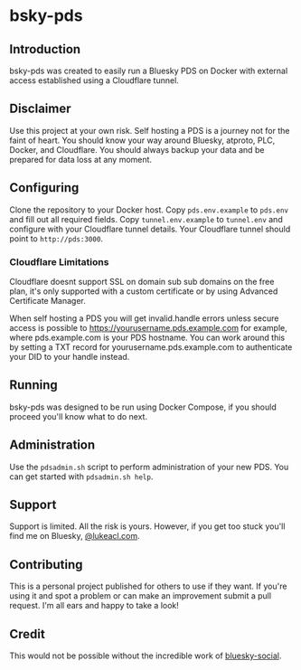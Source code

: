 # bsky-pds

## Introduction

bsky-pds was created to easily run a Bluesky PDS on Docker with external access established using a Cloudflare tunnel.

## Disclaimer

Use this project at your own risk. Self hosting a PDS is a journey not for the faint of heart. You should know your way around Bluesky, atproto, PLC, Docker, and Cloudflare. You should always backup your data and be prepared for data loss at any moment.

## Configuring

Clone the repository to your Docker host. Copy `pds.env.example` to `pds.env` and fill out all required fields. Copy `tunnel.env.example` to `tunnel.env` and configure with your Cloudflare tunnel details. Your Cloudflare tunnel should point to `http://pds:3000`.

### Cloudflare Limitations

Cloudflare doesnt support SSL on domain sub sub domains on the free plan, it's only supported with a custom certificate or by using Advanced Certificate Manager.

When self hosting a PDS you will get invalid.handle errors unless secure access is possible to https://yourusername.pds.example.com for example, where pds.example.com is your PDS hostname. You can work around this by setting a TXT record for yourusername.pds.example.com to authenticate your DID to your handle instead.

## Running

bsky-pds was designed to be run using Docker Compose, if you should proceed you'll know what to do next.

## Administration

Use the `pdsadmin.sh` script to perform administration of your new PDS. You can get started with `pdsadmin.sh help`.

## Support

Support is limited. All the risk is yours. However, if you get too stuck you'll find me on Bluesky, [@lukeacl.com](https://bsky.app/profile/lukeacl.com).

## Contributing

This is a personal project published for others to use if they want. If you're using it and spot a problem or can make an improvement submit a pull request. I'm all ears and happy to take a look!

## Credit

This would not be possible without the incredible work of [bluesky-social](https://github.com/bluesky-social).